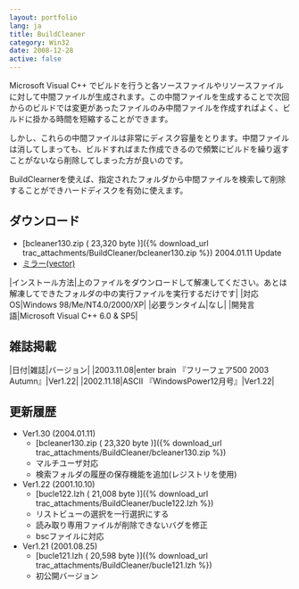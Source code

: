 ```yaml
---
layout: portfolio
lang: ja
title: BuildCleaner
category: Win32
date: 2008-12-28
active: false
---
```

Microsoft Visual C++ でビルドを行うと各ソースファイルやリソースファイルに対して中間ファイルが生成されます。この中間ファイルを生成することで次回からのビルドでは変更があったファイルのみ中間ファイルを作成すればよく、ビルドに掛かる時間を短縮することができます。 

しかし、これらの中間ファイルは非常にディスク容量をとります。中間ファイルは消してしまっても、ビルドすればまた作成できるので頻繁にビルドを繰り返すことがないなら削除してしまった方が良いのです。 

BuildClearnerを使えば、指定されたフォルダから中間ファイルを検索して削除することができハードディスクを有効に使えます。

## ダウンロード

* [bcleaner130.zip ( 23,320 byte )]({% download_url trac_attachments/BuildCleaner/bcleaner130.zip %}) 2004.01.11 Update
* [ミラー(vector)](http://www.vector.co.jp/soft/win95/prog/se207027.html)

|インストール方法|上のファイルをダウンロードして解凍してください。あとは解凍してできたフォルダの中の実行ファイルを実行するだけです|
|対応 OS|Windows 98/Me/NT4.0/2000/XP|
|必要ランタイム|なし|
|開発言語|Microsoft Visual C++ 6.0 & SP5|

## 雑誌掲載

|日付|雑誌|バージョン|
|2003.11.08|enter brain 『フリーフェア500 2003 Autumn』|Ver1.22|
|2002.11.18|ASCII 『WindowsPower12月号』|Ver1.22|

## 更新履歴

* Ver1.30 (2004.01.11)
  * [bcleaner130.zip ( 23,320 byte )]({% download_url trac_attachments/BuildCleaner/bcleaner130.zip %})
  * マルチユーザ対応
  * 検索フォルダの履歴の保存機能を追加(レジストリを使用)
* Ver1.22 (2001.10.10)
  * [bucle122.lzh ( 21,008 byte )]({% download_url trac_attachments/BuildCleaner/bucle122.lzh %})
  * リストビューの選択を一行選択にする
  * 読み取り専用ファイルが削除できないバグを修正
  * bscファイルに対応
* Ver1.21 (2001.08.25)
  * [bucle121.lzh ( 20,598 byte )]({% download_url trac_attachments/BuildCleaner/bucle121.lzh %})
  * 初公開バージョン


